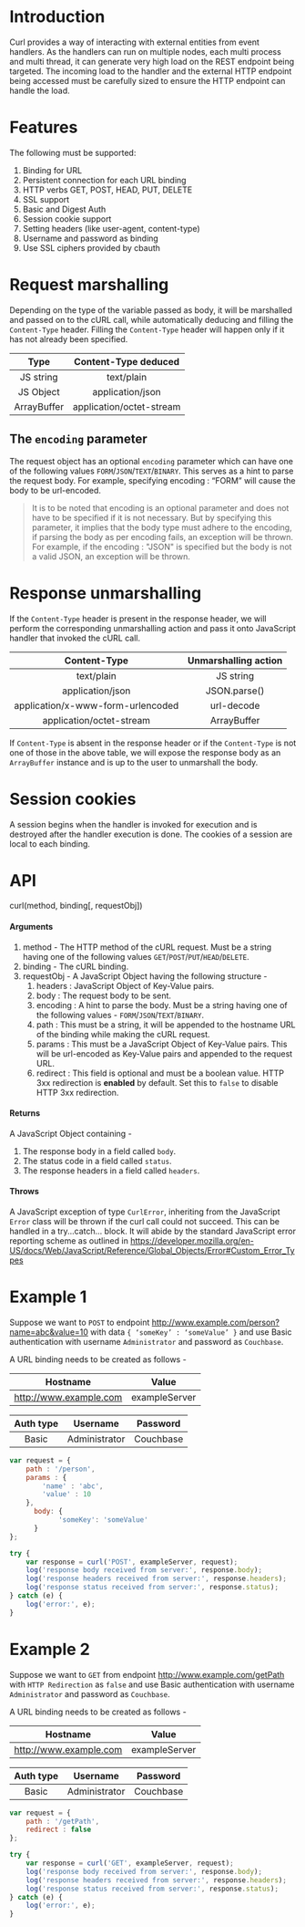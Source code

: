 # Introduction

Curl provides a way of interacting with external entities from event handlers. As the handlers can run on multiple nodes, each multi process and multi thread, it can generate very high load on the REST endpoint being targeted. The incoming load to the handler and the external HTTP endpoint being accessed must be carefully sized to ensure the HTTP endpoint can handle the load.

# Features
The following must be supported:

1. Binding for URL
1. Persistent connection for each URL binding
1. HTTP verbs GET, POST, HEAD, PUT, DELETE
1. SSL support
1. Basic and Digest Auth
1. Session cookie support
1. Setting headers (like user-agent, content-type)
1. Username and password as binding
1. Use SSL ciphers provided by cbauth

# Request marshalling
Depending on the type of the variable passed as body, it will be marshalled and passed on to the cURL call, while automatically deducing and filling the `Content-Type` header. Filling the `Content-Type` header will happen only if it has not already been specified.

| Type | Content-Type deduced |
|:------:|:----------------------:|
| JS string | text/plain |
| JS Object | application/json |
| ArrayBuffer | application/octet-stream |

## The `encoding` parameter
The request object has an optional `encoding` parameter which can have one of the following values `FORM`/`JSON`/`TEXT`/`BINARY`.
This serves as a hint to parse the request body. For example, specifying encoding : “FORM” will cause the body to be url-encoded.
> It is to be noted that encoding is an optional parameter and does not have to be specified if it is not necessary. But by specifying this parameter, it implies that the body type must adhere to the encoding, if parsing the body as per encoding fails, an exception will be thrown. For example, if the encoding : "JSON" is specified but the body is not a valid JSON, an exception will be thrown.

# Response unmarshalling
If the `Content-Type` header is present in the response header, we will perform the corresponding unmarshalling action and pass it onto JavaScript handler that invoked the cURL call.

| Content-Type | Unmarshalling action |
|:------------:|:--------------------:|
| text/plain | JS string |
| application/json | JSON.parse() |
| application/x-www-form-urlencoded | url-decode |
| application/octet-stream | ArrayBuffer |

If `Content-Type` is absent in the response header or if the `Content-Type` is not one of those in the above table, we will expose the response body as an `ArrayBuffer` instance and is up to the user to unmarshall the body.

# Session cookies
A session begins when the handler is invoked for execution and is destroyed after the handler execution is done. The cookies of a session are local to each binding.

# API
curl(method, binding[, requestObj])

#### Arguments
1. method - The HTTP method of the cURL request. Must be a string having one of the following values `GET`/`POST`/`PUT`/`HEAD`/`DELETE`.
2. binding - The cURL binding.
3. requestObj - A JavaScript Object having the following structure -
    1. headers : JavaScript Object of Key-Value pairs.
    2. body : The request body to be sent.
    3. encoding : A hint to parse the body. Must be a string having one of the following values - `FORM`/`JSON`/`TEXT`/`BINARY`.
    4. path : This must be a string, it will be appended to the hostname URL of the binding while making the cURL request.
    5. params : This must be a JavaScript Object of Key-Value pairs. This will be url-encoded as Key-Value pairs and appended to the request URL.
    6. redirect : This field is optional and must be a boolean value. HTTP 3xx redirection is **enabled** by default. Set this to `false` to disable HTTP 3xx redirection.

#### Returns
A JavaScript Object containing -
1. The response body in a field called `body`.
2. The status code in a field called `status`.
3. The response headers in a field called `headers`.

#### Throws
A JavaScript exception of type `CurlError`, inheriting from the JavaScript `Error` class will be thrown if the curl call could not succeed. This can be handled in a try...catch… block. It will abide by the standard JavaScript error reporting scheme as outlined in https://developer.mozilla.org/en-US/docs/Web/JavaScript/Reference/Global_Objects/Error#Custom_Error_Types

# Example 1
Suppose we want to `POST` to endpoint http://www.example.com/person?name=abc&value=10 with data `{ ‘someKey’ : ‘someValue’ }` and use Basic authentication with username `Administrator` and password as `Couchbase`.

A URL binding needs to be created as follows -

| Hostname | Value |
|:----------:|:-------:|
| http://www.example.com | exampleServer |

| Auth type | Username | Password |
|:---------:|:--------:|:--------:|
| Basic | Administrator | Couchbase |

```javascript
var request = {
	path : '/person',
	params : {
		'name' : 'abc',
		'value' : 10
	},
      body: {
            'someKey': 'someValue'
      }
};

try {
	var response = curl('POST', exampleServer, request);
	log('response body received from server:', response.body);
	log('response headers received from server:', response.headers);
	log('response status received from server:', response.status);
} catch (e) {
	log('error:', e);
}
```

# Example 2
Suppose we want to `GET` from endpoint http://www.example.com/getPath with `HTTP Redirection` as `false` and use Basic authentication with username `Administrator` and password as `Couchbase`.

A URL binding needs to be created as follows -

| Hostname | Value |
|:----------:|:-------:|
| http://www.example.com | exampleServer |

| Auth type | Username | Password |
|:---------:|:--------:|:--------:|
| Basic | Administrator | Couchbase |

```javascript
var request = {
	path : '/getPath',
	redirect : false
};

try {
	var response = curl('GET', exampleServer, request);
	log('response body received from server:', response.body);
	log('response headers received from server:', response.headers);
	log('response status received from server:', response.status);
} catch (e) {
	log('error:', e);
}
```